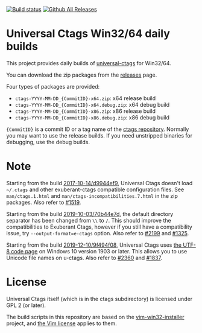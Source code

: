 [![Build status](https://ci.appveyor.com/api/projects/status/uo4k9ug54ngexai8/branch/master?svg=true)](https://ci.appveyor.com/project/universalctags/ctags-win32/branch/master)
[![Github All Releases](https://img.shields.io/github/downloads/universal-ctags/ctags-win32/total.svg)](https://github.com/universal-ctags/ctags-win32/releases)

# Universal Ctags Win32/64 daily builds

This project provides daily builds of [universal-ctags](https://ctags.io) for Win32/64.

You can download the zip packages from the [releases](https://github.com/universal-ctags/ctags-win32/releases) page.

Four types of packages are provided:

* `ctags-YYYY-MM-DD_{CommitID}-x64.zip`: x64 release build
* `ctags-YYYY-MM-DD_{CommitID}-x64.debug.zip`: x64 debug build
* `ctags-YYYY-MM-DD_{CommitID}-x86.zip`: x86 release build
* `ctags-YYYY-MM-DD_{CommitID}-x86.debug.zip`: x86 debug build

`{CommitID}` is a commit ID or a tag name of the [ctags repository](https://github.com/universal-ctags/ctags).
Normally you may want to use the release builds. If you need unstripped binaries for debugging, use the debug builds.

# Note

Starting from the build [2017-10-14/d9944ef9](https://github.com/universal-ctags/ctags-win32/releases/tag/2017-10-14%2Fd9944ef9), Universal Ctags doesn't load `~/.ctags` and other exuberant-ctags compatible configuration files.
See `man/ctags.1.html` and `man/ctags-incompatibilities.7.html` in the zip packages. Also refer to [#1519](https://github.com/universal-ctags/ctags/pull/1519).

Starting from the build [2019-10-03/70b44e7d](https://github.com/universal-ctags/ctags-win32/releases/tag/2019-10-03%2F70b44e7d), the default directory separator has been changed from `\\` to `/`. This should improve the compatibilities to Exuberant Ctags, however if you still have a compatibility issue, try `--output-format=e-ctags` option. Also refer to [#2199](https://github.com/universal-ctags/ctags/pull/2199) and [#1325](https://github.com/universal-ctags/ctags/issues/1325).

Starting from the build [2019-12-10/9f494f08](https://github.com/universal-ctags/ctags-win32/releases/tag/2019-12-10%2F9f494f08), Universal Ctags uses [the UTF-8 code page](https://docs.microsoft.com/en-us/windows/uwp/design/globalizing/use-utf8-code-page) on Windows 10 version 1903 or later. This allows you to use Unicode file names on u-ctags. Also refer to [#2360](https://github.com/universal-ctags/ctags/pull/2360) and [#1837](https://github.com/universal-ctags/ctags/issues/1837).

# License

Universal Ctags itself (which is in the ctags subdirectory) is licensed under GPL 2 (or later).

The build scripts in this repository are based on the [vim-win32-installer](https://github.com/vim/vim-win32-installer) project, and [the Vim license](http://vimhelp.appspot.com/uganda.txt.html#license) applies to them.
